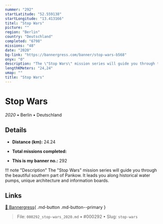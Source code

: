 ```yaml
---
nummer: "292"
startLatitude: "52.559138"
startLongitude: "13.413166"
titel: "Stop Wars"
picture: ""
region: "Berlin"
country: "Deutschland"
completed: "6798"
missions: "48"
date: "2020"
bg-link: "https://bannergress.com/banner/stop-wars-b568"
onyx: "0"
description: "The \"Stop Wars\" mission series will guide you through the beautiful southern part of Pankow. It leads you along historical water pumps, unique architecture and information boards."
lengthKMeters: "24,24"
umap: ""
title: "Stop Wars"
---
```

# Stop Wars

*2020* • Berlin • Deutschland



## Details
- **Distance (km):** 24.24

- **Total missions completed:** 
- **This is my banner no.:** 292


!!! note "Description"
    The "Stop Wars" mission series will guide you through the beautiful southern part of Pankow. It leads you along historical water pumps, unique architecture and information boards.



## Links
[🔗 Bannergress](https://bannergress.com/banner/stop-wars-b568){ .md-button .md-button--primary }



> File: `000292_stop-wars_2020.md` • #000292 • Slug: `stop-wars`
